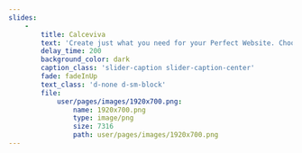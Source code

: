 ```yaml
---
slides:
    -
        title: Calceviva
        text: 'Create just what you need for your Perfect Website. Choose from a wide range of Elements &amp; simply put them on your own Canvas.'
        delay_time: 200
        background_color: dark
        caption_class: 'slider-caption slider-caption-center'
        fade: fadeInUp
        text_class: 'd-none d-sm-block'
        file:
            user/pages/images/1920x700.png:
                name: 1920x700.png
                type: image/png
                size: 7316
                path: user/pages/images/1920x700.png
---
```



